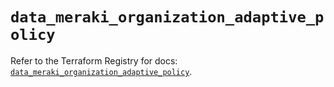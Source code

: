 # `data_meraki_organization_adaptive_policy`

Refer to the Terraform Registry for docs: [`data_meraki_organization_adaptive_policy`](https://registry.terraform.io/providers/ciscodevnet/meraki/1.7.1/docs/data-sources/organization_adaptive_policy).
